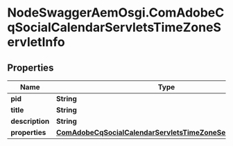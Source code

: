 # NodeSwaggerAemOsgi.ComAdobeCqSocialCalendarServletsTimeZoneServletInfo

## Properties

Name | Type | Description | Notes
------------ | ------------- | ------------- | -------------
**pid** | **String** |  | [optional] 
**title** | **String** |  | [optional] 
**description** | **String** |  | [optional] 
**properties** | [**ComAdobeCqSocialCalendarServletsTimeZoneServletProperties**](ComAdobeCqSocialCalendarServletsTimeZoneServletProperties.md) |  | [optional] 


